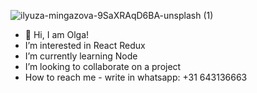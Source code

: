![ilyuza-mingazova-9SaXRAqD6BA-unsplash (1)](https://github.com/OlgaVOweb/OlgaVOweb/assets/139287449/938e2ca0-1a89-43dc-a458-db5c3e1f1cb5)
- 👋 Hi, I am Olga!
-  I’m interested in React Redux
-  I’m currently learning Node
-  I’m looking to collaborate on a project
-  How to reach me - write in whatsapp: +31 643136663 


<!---
OlgaVOweb/OlgaVOweb is a ✨ special ✨ repository because its `README.md` (this file) appears on your GitHub profile.
You can click the Preview link to take a look at your changes.
---

